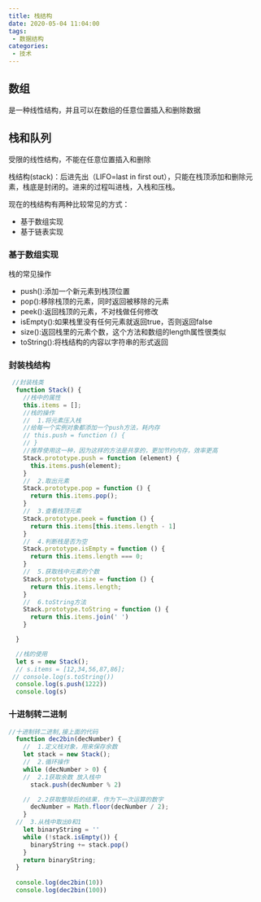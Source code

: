 ```yaml
---
title: 栈结构
date: 2020-05-04 11:04:00
tags:
 - 数据结构
categories: 
 - 技术
---
```

## 数组
是一种线性结构，并且可以在数组的任意位置插入和删除数据

## 栈和队列
受限的线性结构，不能在任意位置插入和删除        

栈结构(stack)：后进先出（LIFO=last in first out），只能在栈顶添加和删除元素，栈底是封闭的。进来的过程叫进栈，入栈和压栈。

现在的栈结构有两种比较常见的方式：
+ 基于数组实现
+ 基于链表实现

### 基于数组实现
栈的常见操作
+ push():添加一个新元素到栈顶位置
+ pop():移除栈顶的元素，同时返回被移除的元素
+ peek():返回栈顶的元素，不对栈做任何修改
+ isEmpty():如果栈里没有任何元素就返回true，否则返回false
+ size():返回栈里的元素个数，这个方法和数组的length属性很类似
+ toString():将栈结构的内容以字符串的形式返回

### 封装栈结构
```js
 //封装栈类
  function Stack() {
    //栈中的属性
    this.items = [];
    //栈的操作
    //  1.将元素压入栈
    //给每一个实例对象都添加一个push方法，耗内存
    // this.push = function () {
    // }
    //推荐使用这一种，因为这样的方法是共享的，更加节约内存，效率更高
    Stack.prototype.push = function (element) {
      this.items.push(element);
    }
    //  2.取出元素
    Stack.prototype.pop = function () {
      return this.items.pop();
    }
    //  3.查看栈顶元素
    Stack.prototype.peek = function () {
      return this.items[this.items.length - 1]
    }
    //  4.判断栈是否为空
    Stack.prototype.isEmpty = function () {
      return this.items.length === 0;
    }
    //  5.获取栈中元素的个数
    Stack.prototype.size = function () {
      return this.items.length;
    }
    //  6.toString方法
    Stack.prototype.toString = function () {
      return this.items.join(' ')
    }

  }

  //栈的使用
  let s = new Stack();
  // s.items = [12,34,56,87,86];
 // console.log(s.toString())
  console.log(s.push(1222))
  console.log(s)
```

### 十进制转二进制
```js
//十进制转二进制,接上面的代码
  function dec2bin(decNumber) {
    //  1.定义栈对象，用来保存余数
    let stack = new Stack();
    //  2.循环操作
    while (decNumber > 0) {
    //  2.1获取余数 放入栈中
      stack.push(decNumber % 2)

    //  2.2获取整除后的结果，作为下一次运算的数字
      decNumber = Math.floor(decNumber / 2);
    }
  //  3.从栈中取出0和1
    let binaryString = ''
    while (!stack.isEmpty()) {
      binaryString += stack.pop()
    }
    return binaryString;
  }
  
  console.log(dec2bin(10))
  console.log(dec2bin(100))
```